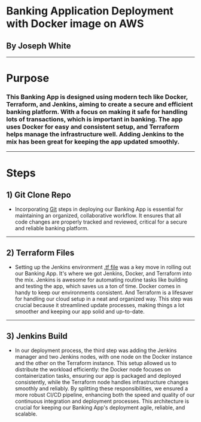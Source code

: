# Banking Application Deployment with Docker image on AWS

## By Joseph White
-----

# Purpose

### This Banking App is designed using modern tech like Docker, Terraform, and Jenkins, aiming to create a secure and efficient banking platform. With a focus on making it safe for handling lots of transactions, which is important in banking. The app uses Docker for easy and consistent setup, and Terraform helps manage the infrastructure well. Adding Jenkins to the mix has been great for keeping the app updated smoothly. 
------

# Steps 
## 1) Git Clone Repo 

- Incorporating [Git](https://github.com/z0sun/runit/blob/main/gitclone.md) steps in deploying our Banking App is essential for maintaining an organized, collaborative workflow. It ensures that all code changes are properly tracked and reviewed, critical for a secure and reliable banking platform.
-----

## 2) Terraform Files

 - Setting up the Jenkins environment [.tf file](https://github.com/z0sun/Deployment7/blob/main/intTerraform/jenkinsdocterra.tf) was a key move in rolling out our Banking App. It's where we got Jenkins, Docker, and Terraform into the mix. Jenkins is awesome for automating routine tasks like building and testing the app, which saves us a ton of time. Docker comes in handy to keep our environments consistent. And Terraform is a lifesaver for handling our cloud setup in a neat and organized way. This step was crucial because it streamlined update processes, making things a lot smoother and keeping our app solid and up-to-date. 
-------

## 3) Jenkins Build 

- In our deployment process, the third step was adding the Jenkins manager and two Jenkins nodes, with one node on the Docker instance and the other on the Terraform instance. This setup allowed us to distribute the workload efficiently: the Docker node focuses on containerization tasks, ensuring our app is packaged and deployed consistently, while the Terraform node handles infrastructure changes smoothly and reliably. By splitting these responsibilities, we ensured a more robust CI/CD pipeline, enhancing both the speed and quality of our continuous integration and deployment processes. This architecture is crucial for keeping our Banking App's deployment agile, reliable, and scalable.

